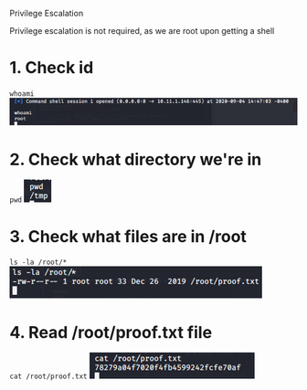 Privilege Escalation

Privilege escalation is not required, as we are root upon getting a shell

# 1. Check id
`whoami`
![a0df099e3d7f7680762d7d98b5ee9f5f.png](../../../_resources/48d5496243e040fbb7ae5bec0e059c6b.png)

# 2. Check what directory we're in
`pwd`
![9ee77662099a4564ecf846d91a78046a.png](../../../_resources/7de7cb31e6aa4a7fa400209952e176cc.png)

# 3. Check what files are in /root
`ls -la /root/*`
![9ec485c5e7b188d95c524e18133d4e6f.png](../../../_resources/39aad9dd83d64626821ddc42b26741b5.png)

# 4. Read /root/proof.txt file
`cat /root/proof.txt`
![8894a4ba820ff9200096f3d9e2e82924.png](../../../_resources/0e4165b0ade84e73ad291335dea58e54.png)
